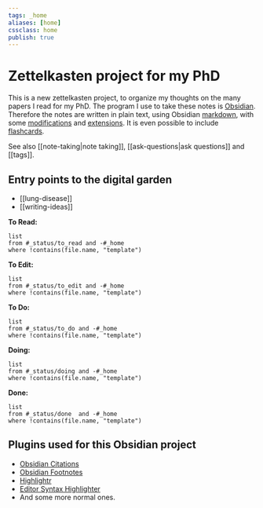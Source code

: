 ```yaml
---
tags: _home
aliases: [home]
cssclass: home
publish: true
---
```

# Zettelkasten project for my PhD
This is a new zettelkasten project, to organize my thoughts on the many papers I read for my PhD. The program I use to take these notes is [Obsidian](https://www.obsidian.md). Therefore the notes are written in plain text, using Obsidian [markdown](https://help.obsidian.md/How+to/Format+your+notes), with some [modifications](https://help.obsidian.md/How+to/Use+callouts) and [extensions](https://obsidian.md/plugins). It is even possible to include [flashcards](https://github.com/NeuraCache/markdown-flashcards-spaced-repetition).

See also [[note-taking|note taking]], [[ask-questions|ask questions]] and [[tags]].

## Entry points to the digital garden
 - [[lung-disease]]
 - [[writing-ideas]]

**To Read:**
```dataview
list 
from #_status/to_read and -#_home
where !contains(file.name, "template")
```

**To Edit:**
```dataview
list 
from #_status/to_edit and -#_home
where !contains(file.name, "template")
```

**To Do:**
```dataview
list 
from #_status/to_do and -#_home
where !contains(file.name, "template")
```

**Doing:**
```dataview
list 
from #_status/doing and -#_home
where !contains(file.name, "template")
```

**Done:**
```dataview
list
from #_status/done  and -#_home 
where !contains(file.name, "template")
```

## Plugins used for this Obsidian project
- [Obsidian Citations](https://github.com/hans/obsidian-citation-plugin)
- [Obsidian Footnotes](https://github.com/MichaBrugger/obsidian-footnotes)
- [Highlightr](https://github.com/chetachiezikeuzor/Highlightr-Plugin)
- [Editor Syntax Highlighter](https://github.com/deathau/cm-editor-syntax-highlight-obsidian)
- And some more normal ones.